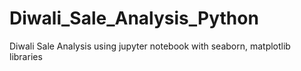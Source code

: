 # Diwali_Sale_Analysis_Python
Diwali Sale Analysis using jupyter notebook with seaborn, matplotlib libraries
